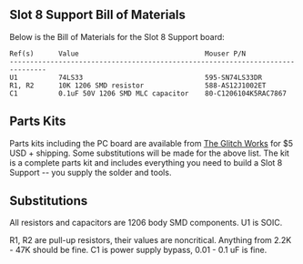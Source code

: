 Slot 8 Support Bill of Materials
--------------------------------

Below is the Bill of Materials for the Slot 8 Support board:

```
Ref(s)      Value                               Mouser P/N
-------------------------------------------------------------------------------
U1          74LS33                              595-SN74LS33DR
R1, R2      10K 1206 SMD resistor               588-AS12J1002ET
C1          0.1uF 50V 1206 SMD MLC capacitor    80-C1206104K5RAC7867            
```

Parts Kits
----------

Parts kits including the PC board are available from [The Glitch Works](http://www.glitchwrks.com/xt-ide) for $5 USD + shipping. Some substitutions will be made for the above list. The kit is a complete parts kit and includes everything you need to build a Slot 8 Support -- you supply the solder and tools.

Substitutions
-------------

All resistors and capacitors are 1206 body SMD components. U1 is SOIC.

R1, R2 are pull-up resistors, their values are noncritical. Anything from 2.2K - 47K should be fine.
C1 is power supply bypass, 0.01 - 0.1 uF is fine.
